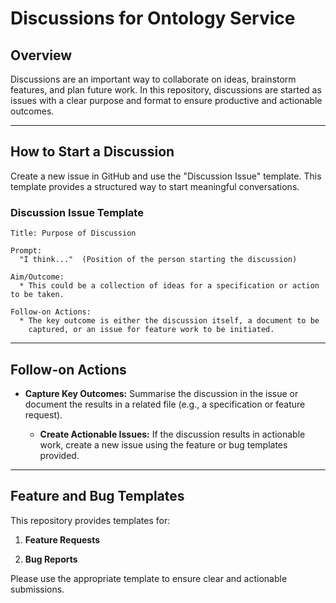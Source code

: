 # Discussions for Ontology Service

## Overview
Discussions are an important way to collaborate on ideas, brainstorm features,
and plan future work. In this repository, discussions are started as issues
with a clear purpose and format to ensure productive and actionable outcomes.

---

## How to Start a Discussion
Create a new issue in GitHub and use the "Discussion Issue" template.
This template provides a structured way to start meaningful conversations.

### Discussion Issue Template
```
Title: Purpose of Discussion

Prompt:
  "I think..."  (Position of the person starting the discussion)

Aim/Outcome:
  * This could be a collection of ideas for a specification or action to be taken.

Follow-on Actions:
  * The key outcome is either the discussion itself, a document to be
    captured, or an issue for feature work to be initiated.
```

---

## Follow-on Actions

- **Capture Key Outcomes:** Summarise the discussion in the issue or document
  the results in a related file (e.g., a specification or feature request).

  - **Create Actionable Issues:** If the discussion results in actionable work,
  create a new issue using the feature or bug templates provided.

---

## Feature and Bug Templates

This repository provides templates for:

1. **Feature Requests**

2. **Bug Reports**

Please use the appropriate template to ensure clear and actionable submissions.
